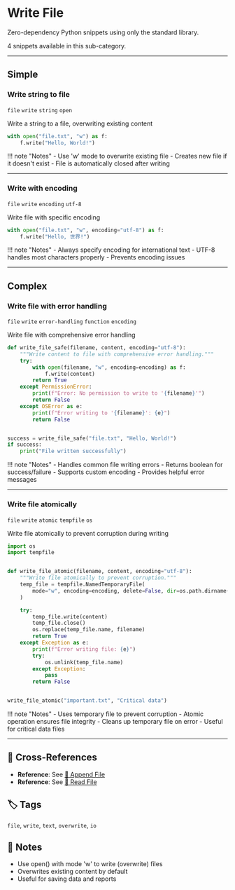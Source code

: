 # Write File

Zero-dependency Python snippets using only the standard library.

4 snippets available in this sub-category.

---

## Simple

###  Write string to file

`file` `write` `string` `open`

Write a string to a file, overwriting existing content

```python
with open("file.txt", "w") as f:
    f.write("Hello, World!")
```

!!! note "Notes"
    - Use 'w' mode to overwrite existing file
    - Creates new file if it doesn't exist
    - File is automatically closed after writing

<hr class="snippet-divider">

### Write with encoding

`file` `write` `encoding` `utf-8`

Write file with specific encoding

```python
with open("file.txt", "w", encoding="utf-8") as f:
    f.write("Hello, 世界!")
```

!!! note "Notes"
    - Always specify encoding for international text
    - UTF-8 handles most characters properly
    - Prevents encoding issues

<hr class="snippet-divider">

## Complex

###  Write file with error handling

`file` `write` `error-handling` `function` `encoding`

Write file with comprehensive error handling

```python
def write_file_safe(filename, content, encoding="utf-8"):
    """Write content to file with comprehensive error handling."""
    try:
        with open(filename, "w", encoding=encoding) as f:
            f.write(content)
        return True
    except PermissionError:
        print(f"Error: No permission to write to '{filename}'")
        return False
    except OSError as e:
        print(f"Error writing to '{filename}': {e}")
        return False


success = write_file_safe("file.txt", "Hello, World!")
if success:
    print("File written successfully")
```

!!! note "Notes"
    - Handles common file writing errors
    - Returns boolean for success/failure
    - Supports custom encoding
    - Provides helpful error messages

<hr class="snippet-divider">

### Write file atomically

`file` `write` `atomic` `tempfile` `os`

Write file atomically to prevent corruption during writing

```python
import os
import tempfile


def write_file_atomic(filename, content, encoding="utf-8"):
    """Write file atomically to prevent corruption."""
    temp_file = tempfile.NamedTemporaryFile(
        mode="w", encoding=encoding, delete=False, dir=os.path.dirname(filename)
    )

    try:
        temp_file.write(content)
        temp_file.close()
        os.replace(temp_file.name, filename)
        return True
    except Exception as e:
        print(f"Error writing file: {e}")
        try:
            os.unlink(temp_file.name)
        except Exception:
            pass
        return False


write_file_atomic("important.txt", "Critical data")
```

!!! note "Notes"
    - Uses temporary file to prevent corruption
    - Atomic operation ensures file integrity
    - Cleans up temporary file on error
    - Useful for critical data files

<hr class="snippet-divider">

## 🔗 Cross-References

- **Reference**: See [📂 Append File](./append_file.md)
- **Reference**: See [📂 Read File](./read_file.md)

## 🏷️ Tags

`file`, `write`, `text`, `overwrite`, `io`

## 📝 Notes

- Use open() with mode 'w' to write (overwrite) files
- Overwrites existing content by default
- Useful for saving data and reports
